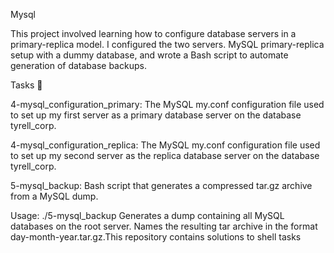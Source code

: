 Mysql

This project involved learning how to configure database servers in a primary-replica model. I configured the two servers. MySQL primary-replica setup with a dummy database, and wrote a Bash script to automate generation of database backups.

Tasks 📃

4-mysql_configuration_primary: The MySQL my.conf configuration file used to set up my first server as a primary database server on the database tyrell_corp.

4-mysql_configuration_replica: The MySQL my.conf configuration file used to set up my second server as the replica database server on the database tyrell_corp.

5-mysql_backup: Bash script that generates a compressed tar.gz archive from a MySQL dump.

Usage: ./5-mysql_backup <MySQL root password>
Generates a dump containing all MySQL databases on the root server.
Names the resulting tar archive in the format day-month-year.tar.gz.This repository contains solutions to shell tasks
